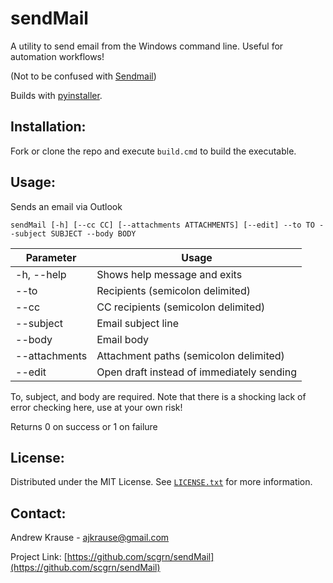 # sendMail

A utility to send email from the Windows command line. Useful for automation workflows!

(Not to be confused with [Sendmail](https://en.wikipedia.org/wiki/Sendmail))

Builds with [pyinstaller](https://github.com/pyinstaller/pyinstaller).

## Installation:
Fork or clone the repo and execute `build.cmd` to build the executable.
## Usage:
Sends an email via Outlook

`sendMail [-h] [--cc CC] [--attachments ATTACHMENTS] [--edit] --to TO --subject SUBJECT --body BODY`

Parameter | Usage
----|-----
-h, --help | Shows help message and exits
--to | Recipients (semicolon delimited)
--cc | CC recipients (semicolon delimited)
--subject | Email subject line
--body | Email body
--attachments | Attachment paths (semicolon delimited)
--edit | Open draft instead of immediately sending

To, subject, and body are required. Note that there is a shocking lack of error checking here, use at your own risk!

Returns 0 on success or 1 on failure

## License:
Distributed under the MIT License. See [`LICENSE.txt`](https://github.com/scgrn/sendMail/blob/main/LICENSE) for more information.

## Contact:
Andrew Krause - ajkrause@gmail.com

Project Link: [https://github.com/scgrn/sendMail](https://github.com/scgrn/sendMail)
